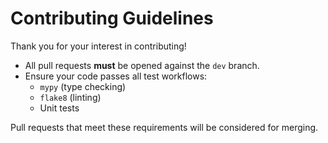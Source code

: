 # Contributing Guidelines

Thank you for your interest in contributing!

- All pull requests **must** be opened against the `dev` branch.
- Ensure your code passes all test workflows:
    - `mypy` (type checking)
    - `flake8` (linting)
    - Unit tests

Pull requests that meet these requirements will be considered for merging.